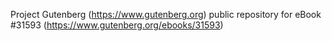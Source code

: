 Project Gutenberg (https://www.gutenberg.org) public repository for eBook #31593 (https://www.gutenberg.org/ebooks/31593)
